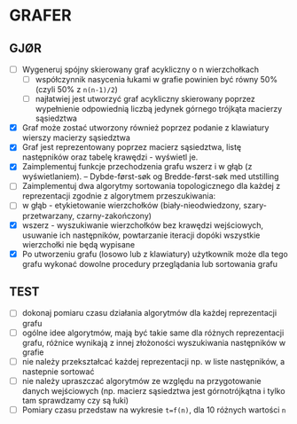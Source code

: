# GRAFER

## GJØR

- [ ] Wygeneruj spójny skierowany graf acykliczny o n wierzchołkach
  - [ ] współczynnik nasycenia łukami w grafie powinien być równy 50% (czyli 50% z `n(n-1)/2`)
  - [ ] najłatwiej jest utworzyć graf acykliczny skierowany poprzez wypełnienie odpowiednią liczbą jedynek górnego trójkąta macierzy sąsiedztwa
- [x] Graf może zostać utworzony również poprzez podanie z klawiatury wierszy macierzy sąsiedztwa
- [X] Graf jest reprezentowany poprzez macierz sąsiedztwa, listę następników oraz tabelę krawędzi - wyświetl je.
- [X] Zaimplementuj funkcje przechodzenia grafu wszerz i w głąb (z wyświetlaniem). – Dybde-først-søk og Bredde-først-søk med utstilling
- [ ] Zaimplementuj dwa algorytmy sortowania topologicznego dla każdej z reprezentacji zgodnie z algorytmem przeszukiwania:
- [ ] w głąb - etykietowanie wierzchołków (biały-nieodwiedzony, szary-przetwarzany, czarny-zakończony)
- [X] wszerz - wyszukiwanie wierzchołków bez krawędzi wejściowych, usuwanie ich następników, powtarzanie iteracji dopóki wszystkie wierzchołki nie będą wypisane
- [X] Po utworzeniu grafu (losowo lub z klawiatury) użytkownik może dla tego grafu wykonać dowolne procedury przeglądania lub sortowania grafu

## TEST

- [ ] dokonaj pomiaru czasu działania algorytmów dla każdej reprezentacji grafu
- [ ] ogólne idee algorytmów, mają być takie same dla różnych reprezentacji grafu, różnice wynikają z innej złożoności wyszukiwania następników w grafie
- [ ] nie należy przekształcać każdej reprezentacji np. w liste następników, a nastepnie sortować
- [ ] nie należy upraszczać algorytmów ze względu na przygotowanie danych wejściowych (np. macierz sąsiedztwa jest górnotrójkątna i tylko tam sprawdzamy czy są łuki)
- [ ] Pomiary czasu przedstaw na wykresie `t=f(n)`, dla 10 różnych wartości `n`
